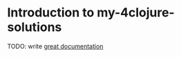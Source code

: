 # Introduction to my-4clojure-solutions

TODO: write [great documentation](http://jacobian.org/writing/what-to-write/)
